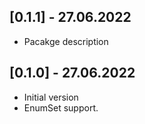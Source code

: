 ## [0.1.1] - 27.06.2022

- Pacakge description

## [0.1.0] - 27.06.2022

- Initial version
- EnumSet support. 
